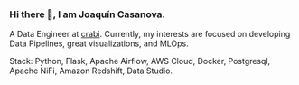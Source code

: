 ### Hi there 👋, I am Joaquín Casanova.

A Data Engineer at [crabi](https://crabi.com/). Currently, my interests are focused on developing Data Pipelines, great visualizations, and MLOps. 


Stack: Python, Flask, Apache Airflow, AWS Cloud, Docker, Postgresql, Apache NiFi, Amazon Redshift, Data Studio.
  
